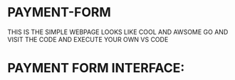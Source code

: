 # PAYMENT-FORM
THIS IS THE SIMPLE WEBPAGE LOOKS LIKE COOL AND AWSOME GO AND VISIT THE CODE AND EXECUTE YOUR OWN VS CODE
# PAYMENT FORM INTERFACE:
